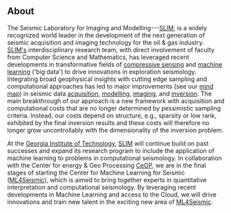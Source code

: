 [SLIM]: https://slim.gatech.edu

[compressive sensing]: https://slim.gatech.edu/research/compressive-sensing
[machine learning]: https://slim.gatech.edu/research/optimization
[mind map]: https://slim.gatech.edu/MindMap/cmap_SLIM_html/SLIM.html
[acquisition]:https://slim.gatech.edu/research/acquisition
[modelling]:https://slim.gatech.edu/research/modelling
[imaging]:https://slim.gatech.edu/research/imaging
[inversion]:https://slim.gatech.edu/research/full-waveform-inversion
[SINBAD]:https://slim.gatech.edu/projects/sinbadseismic-imaging-next-generation-basis-functions-decomposition
[DNOISE]:https://slim.gatech.edu/projects/dynamic-nonlinear-optimization-for-imaging-in-seismic-exploration
[NSERC]:http://www.nserc-crsng.gc.ca
[*I*nternational *I*nversion *I*nitiatitve]:https://slim.gatech.edu/projects/international-inversion-initiative
[sponsors]:https://slim.gatech.edu/sponsors
[Georgia Institute of Technology]:https://www.gatech.edu
[CeGP]:http://cegp.ece.gatech.edu
[Center for Machine Learning for Seismic (ML4Seismic)---a joint initiative between CeGP and SINBAD]:https://slim.gatech.edu/projects/center-for-machine-learning-for-seismic
[ML4Seismic]:https://slim.gatech.edu/projects/center-for-machine-learning-for-seismic

## About

The Seismic Laboratory for Imaging and Modelling---[SLIM], is a
widely recognized world leader in the development of the next
generation of seismic acquisition and imaging technology for the oil &
gas industry. [SLIM's][SLIM] interdisciplinary research team, with
direct involvement of faculty from Computer Science and Mathematics,
has leveraged recent developments in transformative fields of
[compressive sensing] and [machine learning] ('big data') to drive
innovations in exploration seismology. Integrating broad geophysical
insights with cutting edge sampling and computational approaches has
led to major improvements (see our [mind map]) in seismic data
[acquisition], [modelling], [imaging], and [inversion]. The main
breakthrough of our approach is a new framework with acquisition and
computational costs that are no longer determined by pessimistic
sampling criteria. Instead, our costs depend on structure, e.g.,
sparsity or low rank, exhibited by the final inversion results and
these costs will therefore no longer grow uncontrollably with the
dimensionality of the inversion problem.

At the [Georgia Institute of Technology], [SLIM] will continue build on past successes and expand its research program to include the application of machine learning to problems in computational seismology. In collaboration with the Center for energy & Geo Processing [CeGP], we are in the final stages of starting the Center for Machine Learning for Seismic ([ML4Seismic]), which is aimed to bring together experts in quantitative interpretation and computational seismology. By leveraging recent developments in Machine Learning and access to the Cloud, we will drive innovations and train new talent in the exciting new area of [ML4Seismic].

